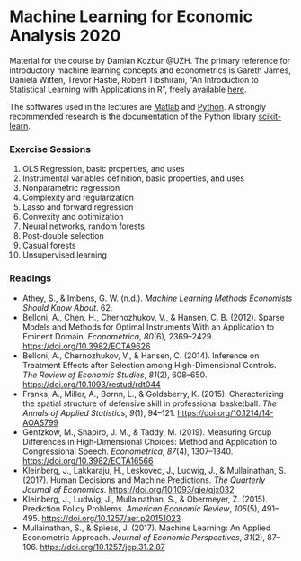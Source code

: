 # Machine Learning for Economic Analysis 2020

Material for the course by Damian Kozbur @UZH. The primary reference for introductory machine learning concepts and econometrics is Gareth James, Daniela Witten, Trevor Hastie, Robert Tibshirani, “An Introduction to Statistical Learning with Applications in R”, freely available [here](https://faculty.marshall.usc.edu/gareth-james/ISL/ISLR%20Seventh%20Printing.pdf).

The softwares used in the lectures are [Matlab](https://www.mathworks.com/products/matlab.html) and [Python](https://www.python.org/downloads/). A strongly recommended research is the documentation of the Python library [scikit-learn](https://scikit-learn.org/).

### Exercise Sessions

1. OLS Regression, basic properties, and uses
2. Instrumental variables definition, basic properties, and uses
3. Nonparametric regression
4. Complexity and regularization
5. Lasso and forward regression
6. Convexity and optimization
7. Neural networks, random forests
8. Post-double selection
9. Casual forests
10. Unsupervised learning

### Readings

- Athey, S., & Imbens, G. W. (n.d.). *Machine Learning Methods Economists Should Know About*. 62.
- Belloni, A., Chen, H., Chernozhukov, V., & Hansen, C. B. (2012). Sparse Models and Methods for Optimal Instruments With an Application to Eminent Domain. *Econometrica*, *80*(6), 2369–2429. https://doi.org/10.3982/ECTA9626
- Belloni, A., Chernozhukov, V., & Hansen, C. (2014). Inference on Treatment Effects after Selection among High-Dimensional Controls. *The Review of Economic Studies*, *81*(2), 608–650. https://doi.org/10.1093/restud/rdt044
- Franks, A., Miller, A., Bornn, L., & Goldsberry, K. (2015). Characterizing the spatial structure of defensive skill in professional basketball. *The Annals of Applied Statistics*, *9*(1), 94–121. https://doi.org/10.1214/14-AOAS799
- Gentzkow, M., Shapiro, J. M., & Taddy, M. (2019). Measuring Group Differences in High‐Dimensional Choices: Method and Application to Congressional Speech. *Econometrica*, *87*(4), 1307–1340. https://doi.org/10.3982/ECTA16566
- Kleinberg, J., Lakkaraju, H., Leskovec, J., Ludwig, J., & Mullainathan, S. (2017). Human Decisions and Machine Predictions. *The Quarterly Journal of Economics*. https://doi.org/10.1093/qje/qjx032
- Kleinberg, J., Ludwig, J., Mullainathan, S., & Obermeyer, Z. (2015). Prediction Policy Problems. *American Economic Review*, *105*(5), 491–495. https://doi.org/10.1257/aer.p20151023
- Mullainathan, S., & Spiess, J. (2017). Machine Learning: An Applied Econometric Approach. *Journal of Economic Perspectives*, *31*(2), 87–106. https://doi.org/10.1257/jep.31.2.87